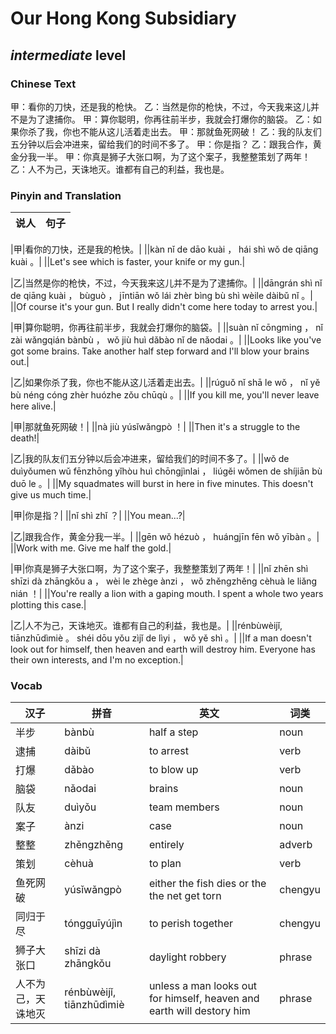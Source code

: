 # Our Hong Kong Subsidiary
## *intermediate* level

### Chinese Text
甲：看你的刀快，还是我的枪快。
乙：当然是你的枪快，不过，今天我来这儿并不是为了逮捕你。
甲：算你聪明，你再往前半步，我就会打爆你的脑袋。
乙：如果你杀了我，你也不能从这儿活着走出去。
甲：那就鱼死网破！
乙：我的队友们五分钟以后会冲进来，留给我们的时间不多了。
甲：你是指？
乙：跟我合作，黄金分我一半。
甲：你真是狮子大张口啊，为了这个案子，我整整策划了两年！
乙：人不为己，天诛地灭。谁都有自己的利益，我也是。

### Pinyin and Translation
|说人|句子|
|----|----|

|甲|看你的刀快，还是我的枪快。|
||kàn nǐ de dāo kuài ， hái shì wǒ de qiāng kuài 。|
||Let's see which is faster, your knife or my gun.|

|乙|当然是你的枪快，不过，今天我来这儿并不是为了逮捕你。|
||dāngrán shì nǐ de qiāng kuài ， bùguò ， jīntiān wǒ lái zhèr bìng  bù shì wèile dàibǔ nǐ 。|
||Of course it's your gun. But I really didn't come here today to arrest you.|

|甲|算你聪明，你再往前半步，我就会打爆你的脑袋。|
||suàn nǐ cōngming ， nǐ zài wǎngqián bànbù ， wǒ jiù huì dǎbào nǐ de nǎodai 。|
||Looks like you've got some brains. Take another half step forward and I'll blow your brains out.|

|乙|如果你杀了我，你也不能从这儿活着走出去。|
||rúguǒ nǐ shā le wǒ ， nǐ yě bù néng cóng zhèr huózhe zǒu  chūqù 。|
||If you kill me, you'll never leave here alive.|

|甲|那就鱼死网破！|
||nà jiù yúsǐwǎngpò ！|
||Then it's a struggle to the death!|

|乙|我的队友们五分钟以后会冲进来，留给我们的时间不多了。|
||wǒ de duìyǒumen wǔ fēnzhōng yǐhòu huì chōngjìnlai ， liúgěi wǒmen de shíjiān bù duō le 。|
||My squadmates will burst in here in five minutes. This doesn't give us much time.|

|甲|你是指？|
||nǐ shì zhǐ ？|
||You mean...?|

|乙|跟我合作，黄金分我一半。|
||gēn wǒ hézuò ， huángjīn fēn wǒ yībàn 。|
||Work with me. Give me half the gold.|

|甲|你真是狮子大张口啊，为了这个案子，我整整策划了两年！|
||nǐ zhēn shì shīzi dà zhāngkǒu a ， wèi le zhège ànzi ， wǒ zhěngzhěng cèhuà le liǎng nián ！|
||You're really a lion with a gaping mouth. I spent a whole two years plotting this case.|

|乙|人不为己，天诛地灭。谁都有自己的利益，我也是。|
||rénbùwèijǐ, tiānzhūdìmiè 。 shéi dōu yǒu zìjǐ de lìyi ， wǒ yě shì 。|
||If a man doesn't look out for himself, then heaven and earth will destroy him. Everyone has their own interests, and I'm no exception.|
### Vocab
|汉子|拼音|英文|词类|
|----|----|----|----|
|半步|bànbù|half a step|noun|
|逮捕|dàibǔ|to arrest|verb|
|打爆|dǎbào|to blow up|verb|
|脑袋|nǎodai|brains|noun|
|队友|duìyǒu|team members|noun|
|案子|ànzi|case|noun|
|整整|zhěngzhěng|entirely|adverb|
|策划|cèhuà|to plan|verb|
|鱼死网破|yúsǐwǎngpò|either the fish dies or the the net get torn|chengyu|
|同归于尽|tóngguīyújìn|to perish together|chengyu|
|狮子大张口|shīzi dà zhāngkǒu|daylight robbery|phrase|
|人不为己，天诛地灭|rénbùwèijǐ, tiānzhūdìmiè|unless a man looks out for himself, heaven and earth will destory him|phrase|